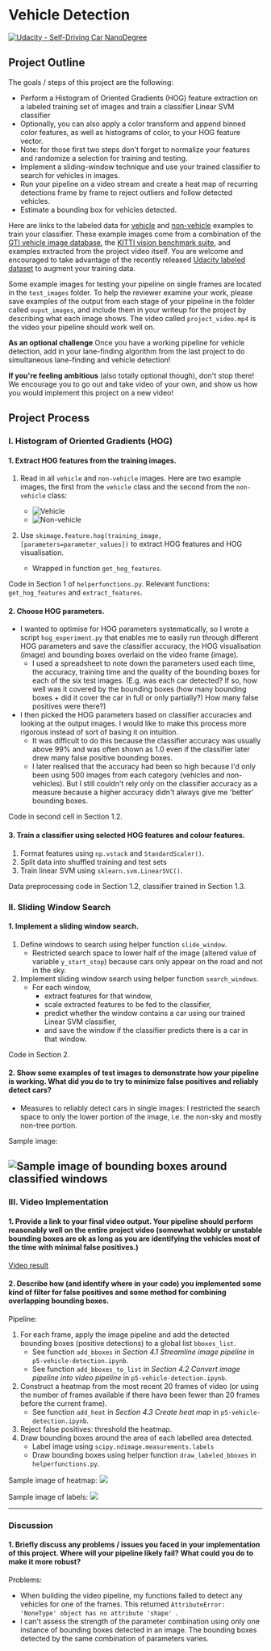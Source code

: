 # Vehicle Detection
[![Udacity - Self-Driving Car NanoDegree](https://s3.amazonaws.com/udacity-sdc/github/shield-carnd.svg)](http://www.udacity.com/drive)

## Project Outline
The goals / steps of this project are the following:

* Perform a Histogram of Oriented Gradients (HOG) feature extraction on a labeled training set of images and train a classifier Linear SVM classifier
* Optionally, you can also apply a color transform and append binned color features, as well as histograms of color, to your HOG feature vector. 
* Note: for those first two steps don't forget to normalize your features and randomize a selection for training and testing.
* Implement a sliding-window technique and use your trained classifier to search for vehicles in images.
* Run your pipeline on a video stream and create a heat map of recurring detections frame by frame to reject outliers and follow detected vehicles.
* Estimate a bounding box for vehicles detected.

Here are links to the labeled data for [vehicle](https://s3.amazonaws.com/udacity-sdc/Vehicle_Tracking/vehicles.zip) and [non-vehicle](https://s3.amazonaws.com/udacity-sdc/Vehicle_Tracking/non-vehicles.zip) examples to train your classifier.  These example images come from a combination of the [GTI vehicle image database](http://www.gti.ssr.upm.es/data/Vehicle_database.html), the [KITTI vision benchmark suite](http://www.cvlibs.net/datasets/kitti/), and examples extracted from the project video itself.   You are welcome and encouraged to take advantage of the recently released [Udacity labeled dataset](https://github.com/udacity/self-driving-car/tree/master/annotations) to augment your training data.  

Some example images for testing your pipeline on single frames are located in the `test_images` folder.  To help the reviewer examine your work, please save examples of the output from each stage of your pipeline in the folder called `ouput_images`, and include them in your writeup for the project by describing what each image shows.    The video called `project_video.mp4` is the video your pipeline should work well on.  

**As an optional challenge** Once you have a working pipeline for vehicle detection, add in your lane-finding algorithm from the last project to do simultaneous lane-finding and vehicle detection!

**If you're feeling ambitious** (also totally optional though), don't stop there!  We encourage you to go out and take video of your own, and show us how you would implement this project on a new video!


## Project Process
### I. Histogram of Oriented Gradients (HOG)

#### 1. Extract HOG features from the training images.

1. Read in all `vehicle` and `non-vehicle` images.
Here are two example images, the first from the `vehicle` class and the second from the `non-vehicle` class:
    * ![Vehicle](./readme_images/vehicle-example9.png)
    * ![Non-vehicle](./readme_images/non-vehicle-example1.png)

2. Use `skimage.feature.hog(training_image, [parameters=parameter_values])` to extract HOG features and HOG visualisation.
    * Wrapped in function `get_hog_features`.
    
Code in Section 1 of `helperfunctions.py`. Relevant functions:  `get_hog_features` and `extract_features`.

#### 2. Choose HOG parameters.

* I wanted to optimise for HOG parameters systematically, so I wrote a script `hog_experiment.py` that enables me to easily run through different HOG parameters and save the classifier accuracy, the HOG visualisation (image) and bounding boxes overlaid on the video frame (image).
    * I used a spreadsheet to note down the parameters used each time, the accuracy, training time and the quality of the bounding boxes for each of the six test images. (E.g. was each car detected? If so, how well was it covered by the bounding boxes (how many bounding boxes + did it cover the car in full or only partially?) How many false positives were there?)
* I then picked the HOG parameters based on classifier accuracies and looking at the output images. I would like to make this process more rigorous instead of sort of basing it on intuition. 
    * It was difficult to do this because the classifier accuracy was usually above 99% and was often shown as 1.0 even if the classifier later drew many false positive bounding boxes.
    * I later realised that the accuracy had been so high because I'd only been using 500 images from each category (vehicles and non-vehicles). But I still couldn't rely only on the classifier accuracy as a measure because a higher accuracy didn't always give me 'better' bounding boxes.

Code in second cell in Section 1.2.

#### 3. Train a classifier using selected HOG features and colour features.

1. Format features using `np.vstack` and `StandardScaler()`.
2. Split data into shuffled training and test sets
3. Train linear SVM using `sklearn.svm.LinearSVC()`.

Data preprocessing code in Section 1.2, classifier trained in Section 1.3.

### II. Sliding Window Search

#### 1. Implement a sliding window search.

1. Define windows to search using helper function `slide_window`.
    * Restricted search space to lower half of the image (altered value of variable `y_start_stop`) because cars only appear on the road and not in the sky.
2.  Implement sliding window search using helper function `search_windows`.
    * For each window, 
        * extract features for that window, 
        * scale extracted features to be fed to the classifier, 
        * predict whether the window contains a car using our trained Linear SVM classifier, 
        * and save the window if the classifier predicts there is a car in that window.

Code in Section 2.

#### 2. Show some examples of test images to demonstrate how your pipeline is working.  What did you do to try to minimize false positives and reliably detect cars?

* Measures to reliably detect cars in single images: I restricted the search space to only the lower portion of the image, i.e. the non-sky and mostly non-tree portion.

Sample image:

![Sample image of bounding boxes around classified windows](./readme_images/1.2.png)
---

### III. Video Implementation

#### 1. Provide a link to your final video output.  Your pipeline should perform reasonably well on the entire project video (somewhat wobbly or unstable bounding boxes are ok as long as you are identifying the vehicles most of the time with minimal false positives.)

[Video result](output_v4.mp4)

#### 2. Describe how (and identify where in your code) you implemented some kind of filter for false positives and some method for combining overlapping bounding boxes.

Pipeline:
1. For each frame, apply the image pipeline and add the detected bounding boxes (positive detections) to a global list `bboxes_list`.
    * See function `add_bboxes` in *Section 4.1 Streamline image pipeline* in `p5-vehicle-detection.ipynb`.
    * See function `add_bboxes_to_list` in *Section 4.2 Convert image pipeline into video pipeline* in `p5-vehicle-detection.ipynb`.
2. Construct a heatmap from the most recent 20 frames of video (or using the number of frames available if there have been fewer than 20 frames before the current frame).
    * See function `add_heat` in *Section 4.3 Create heat map* in `p5-vehicle-detection.ipynb`. 
3. Reject false positives: threshold the heatmap.
4. Draw bounding boxes around the area of each labelled area detected.
    * Label image using `scipy.ndimage.measurements.labels`
    * Draw bounding boxes using helper function `draw_labeled_bboxes` in `helperfunctions.py`.

Sample image of heatmap:
![](./readme_images/heatmap.png)

Sample image of labels:
![](./readme_images/labels.png)

---

### Discussion

#### 1. Briefly discuss any problems / issues you faced in your implementation of this project.  Where will your pipeline likely fail?  What could you do to make it more robust?

Problems:
* When building the video pipeline, my functions failed to detect any vehicles for one of the frames. This returned `AttributeError: 'NoneType' object has no attribute 'shape' `. 
* I can't assess the strength of the parameter combination using only one instance of bounding boxes detected in an image. The bounding boxes detected by the same combination of parameters varies.
